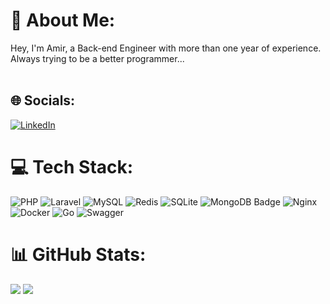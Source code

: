 # 💫 About Me:
Hey, I'm Amir, a Back-end Engineer with more than one year of experience. Always trying to be a better programmer...<br><br>


## 🌐 Socials:
[![LinkedIn](https://img.shields.io/badge/LinkedIn-%230077B5.svg?logo=linkedin&logoColor=white)](https://linkedin.com/in/amirdaraby) 
<br>
# 💻 Tech Stack: 
![PHP](https://img.shields.io/badge/php-%23777BB4.svg?style=for-the-badge&logo=php&logoColor=white) ![Laravel](https://img.shields.io/badge/laravel-%23FF2D20.svg?style=for-the-badge&logo=laravel&logoColor=white)
![MySQL](https://img.shields.io/badge/mysql-%2300f.svg?style=for-the-badge&logo=mysql&logoColor=white) ![Redis](https://img.shields.io/badge/redis-%23DD0031.svg?style=for-the-badge&logo=redis&logoColor=white) 
![SQLite](https://img.shields.io/badge/sqlite-%2307405e.svg?style=for-the-badge&logo=sqlite&logoColor=white) ![MongoDB Badge](https://img.shields.io/badge/MongoDB-47A248?logo=mongodb&logoColor=fff&style=for-the-badge)
![Nginx](https://img.shields.io/badge/nginx-%23009639.svg?style=for-the-badge&logo=nginx&logoColor=white) ![Docker](https://img.shields.io/badge/docker-%230db7ed.svg?style=for-the-badge&logo=docker&logoColor=white)
![Go](https://img.shields.io/badge/go-%2300ADD8.svg?style=for-the-badge&logo=go&logoColor=white)
![Swagger](https://img.shields.io/badge/-Swagger-%23Clojure?style=for-the-badge&logo=swagger&logoColor=white)
<br>
# 📊 GitHub Stats:
![](https://github-readme-stats.vercel.app/api?username=amirdaraby&theme=dark&hide_border=true&include_all_commits=false&count_private=true)
![](https://github-readme-streak-stats.herokuapp.com/?user=amirdaraby&theme=dark&hide_border=true)<br/>
